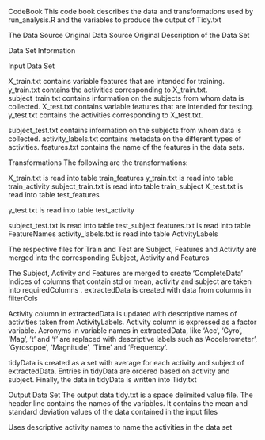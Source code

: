 
CodeBook
This code book describes the  data and transformations used by run_analysis.R and the variables to produce the output of Tidy.txt

The Data Source
Original Data Source
Original Description of the Data Set

Data Set Information

Input Data Set

X_train.txt contains variable features that are intended for training.
y_train.txt contains the activities corresponding to X_train.txt.
subject_train.txt contains information on the subjects from whom data is collected.
X_test.txt contains variable features that are intended for testing.
y_test.txt contains the activities corresponding to X_test.txt.

subject_test.txt contains information on the subjects from whom data is collected.
activity_labels.txt contains metadata on the different types of activities.
features.txt contains the name of the features in the data sets.

Transformations
The following are the transformations:

X_train.txt is read into table train_features
y_train.txt is read into table train_activity
subject_train.txt is read into table train_subject
X_test.txt is read into table test_features

y_test.txt is read into table test_activity

subject_test.txt is read into table test_subject
features.txt is read into table FeatureNames
activity_labels.txt is read into table ActivityLabels

The respective files for Train and Test are Subject, Features and Activity are merged into the corresponding Subject, Activity and Features

The Subject, Activity and Features are merged to create ‘CompleteData’
Indices of columns that contain std or mean, activity and subject are taken into requiredColumns .
extractedData is created with data from columns in filterCols

Activity column in extractedData is updated with descriptive names of activities taken from ActivityLabels. Activity column is expressed as a factor variable.
Acronyms in variable names in extractedData, like ‘Acc’, ‘Gyro’, ‘Mag’, ’t’ and ‘f’ are replaced with descriptive labels such as ‘Accelerometer’, ‘Gyroscpoe’, ‘Magnitude’, ‘Time’ and ‘Frequency’.

tidyData is created as a set with average for each activity and subject of extractedData. Entries in tidyData are ordered based on activity and subject.
Finally, the data in tidyData is written into Tidy.txt

Output Data Set
The output data tidy.txt is a space delimited value file. The header line contains the names of the variables. It contains the mean and standard deviation values of the data contained in the input files

Uses descriptive activity names to name the activities in the data set


